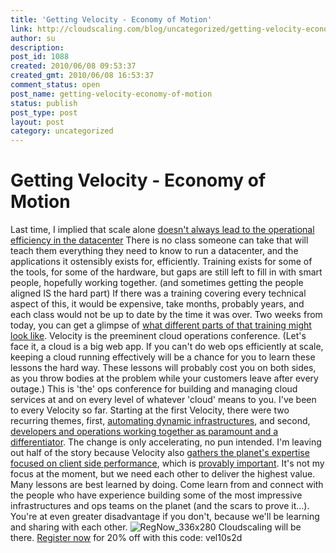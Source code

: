 ```yaml
---
title: 'Getting Velocity - Economy of Motion'
link: http://cloudscaling.com/blog/uncategorized/getting-velocity-economy-of-motion/
author: su
description: 
post_id: 1088
created: 2010/06/08 09:53:37
created_gmt: 2010/06/08 16:53:37
comment_status: open
post_name: getting-velocity-economy-of-motion
status: publish
post_type: post
layout: post
category: uncategorized
---
```


# Getting Velocity - Economy of Motion

Last time, I implied that scale alone [doesn't always lead to the operational efficiency in the datacenter](/blog/cloud-computing/efficiency-head-count-and-tco) There is no class someone can take that will teach them everything they need to know to run a datacenter, and the applications it ostensibly exists for, efficiently. Training exists for some of the tools, for some of the hardware, but gaps are still left to fill in with smart people, hopefully working together. (and sometimes getting the people aligned IS the hard part) If there was a training covering every technical aspect of this, it would be expensive, take months, probably years, and each class would not be up to date by the time it was over. Two weeks from today, you can get a glimpse of [what different parts of that training might look like](http://en.oreilly.com/velocity2010/public/schedule/topic/Operations). Velocity is the preeminent cloud operations conference. (Let's face it, a cloud is a big web app. If you can't do web ops efficiently at scale, keeping a cloud running effectively will be a chance for you to learn these lessons the hard way. These lessons will probably cost you on both sides, as you throw bodies at the problem while your customers leave after every outage.) This is 'the' ops conference for building and managing cloud services at and on every level of whatever 'cloud' means to you. I've been to every Velocity so far. Starting at the first Velocity, there were two recurring themes, first, [automating dynamic infrastructures](http://blip.tv/file/2285124), and second, [developers and operations working together as paramount and a differentiator](http://velocityconference.blip.tv/file/2284377/). The change is only accelerating, no pun intended. I'm leaving out half of the story because Velocity also [gathers the planet's expertise focused on client side performance](http://blip.tv/file/2293304), which is [provably important](http://blip.tv/file/2290442). It's not my focus at the moment, but we need each other to deliver the highest value. Many lessons are best learned by doing. Come learn from and connect with the people who have experience building some of the most impressive infrastructures and ops teams on the planet (and the scars to prove it...). You're at even greater disadvantage if you don't, because we'll be learning and sharing with each other. ![RegNow_336x280](http://cloudscaling.com/wp-content/uploads/2010/06/RegNow_336x280.gif) Cloudscaling will be there. [Register now](https://en.oreilly.com/velocity2010/public/register) for 20% off with this code: vel10s2d